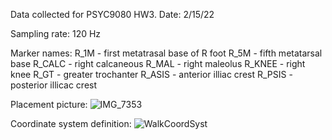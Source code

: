 Data collected for PSYC9080 HW3. Date: 2/15/22

Sampling rate: 120 Hz

Marker names:
R_1M - first metatrasal base of R foot
R_5M - fifth metatarsal base 
R_CALC - right calcaneous
R_MAL - right maleolus
R_KNEE - right knee
R_GT - greater trochanter
R_ASIS - anterior illiac crest
R_PSIS - posterior illicac crest

Placement picture:
![IMG_7353](https://user-images.githubusercontent.com/72103196/154152147-79755511-a7d1-4bb2-82de-ff8e4e00e33a.jpg)

Coordinate system definition:
![WalkCoordSyst](https://user-images.githubusercontent.com/72103196/154151263-cdc28bc6-e3df-4fa3-829c-91a3fbd595e5.PNG)
